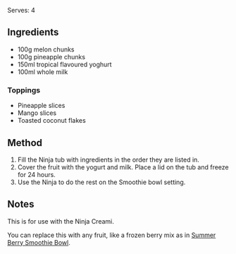 Serves: 4

## Ingredients

- 100g melon chunks
- 100g pineapple chunks
- 150ml tropical flavoured yoghurt
- 100ml whole milk

### Toppings

- Pineapple slices
- Mango slices
- Toasted coconut flakes

## Method

1. Fill the Ninja tub with ingredients in the order they are listed in.
1. Cover the fruit with the yogurt and milk. Place a lid on the tub and freeze for 24 hours.
1. Use the Ninja to do the rest on the Smoothie bowl setting.

## Notes

This is for use with the Ninja Creami.

You can replace this with any fruit, like a frozen berry mix as in [Summer Berry Smoothie Bowl](Summer%20Berry%20Smoothie%20Bowl.md).